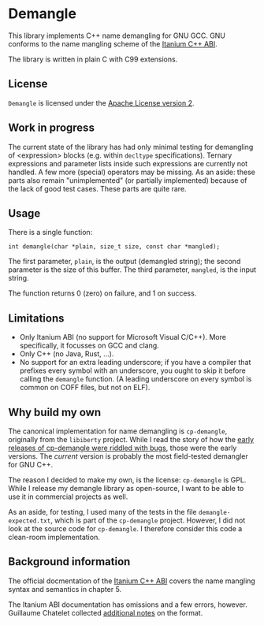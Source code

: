 # Demangle

This library implements C++ name demangling for GNU GCC. GNU conforms to the name mangling scheme of the [Itanium C++ ABI](https://itanium-cxx-abi.github.io/cxx-abi/abi.html#mangling).

The library is written in plain C with C99 extensions.

## License

`Demangle` is licensed under the [Apache License version 2](https://www.apache.org/licenses/LICENSE-2.0).

## Work in progress

The current state of the library has had only minimal testing for demangling of &lt;expression&gt; blocks (e.g. within `decltype` specifications). Ternary expressions and parameter lists inside such expressions are currently not handled. A few more (special) operators may be missing. As an aside: these parts also remain "unimplemented" (or partially implemented) because of the lack of good test cases. These parts are quite rare.

## Usage

There is a single function:

    int demangle(char *plain, size_t size, const char *mangled);

The first parameter, `plain`, is the output (demangled string); the second parameter is the size of this buffer. The third parameter, `mangled`, is the input string.

The function returns 0 (zero) on failure, and 1 on success.

## Limitations

* Only Itanium ABI (no support for Microsoft Visual C/C++). More specifically, it focusses on GCC and clang.
* Only C++ (no Java, Rust, ...).
* No support for an extra leading underscore; if you have a compiler that prefixes every symbol with an underscore, you ought to skip it before calling the `demangle` function. (A leading underscore on every symbol is common on COFF files, but not on ELF).

## Why build my own

The canonical implementation for name demangling is `cp-demangle`, originally from the `libiberty` project. While I read the story of how the [early releases of cp-demangle were riddled with bugs](https://fitzgeraldnick.com/2017/02/22/cpp-demangle.html), those were the early versions. The *current* version is probably the most field-tested demangler for GNU C++.

The reason I decided to make my own, is the license: `cp-demangle` is GPL. While I release my demangle library as open-source, I want to be able to use it in commercial projects as well.

As an aside, for testing, I used many of the tests in the file `demangle-expected.txt`, which is part of the `cp-demangle` project. However, I did not look at the source code for `cp-demangle`. I therefore consider this code a clean-room implementation.

## Background information

The official docmentation of the [Itanium C++ ABI](https://itanium-cxx-abi.github.io/cxx-abi/abi.html#mangling) covers the name mangling syntax and semantics in chapter 5.

The Itanium ABI documentation has omissions and a few errors, however. Guillaume Chatelet collected [additional notes](https://github.com/gchatelet/gcc_cpp_mangling_documentation) on the format.

